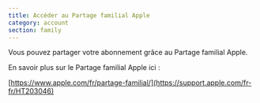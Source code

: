 ```yaml
---
title: Accéder au Partage familial Apple
category: account
section: family
---
```

Vous pouvez partager votre abonnement grâce au Partage familial Apple.



En savoir plus sur le Partage familial Apple ici :


[https://www.apple.com/fr/partage-familial/](https://support.apple.com/fr-fr/HT203046)